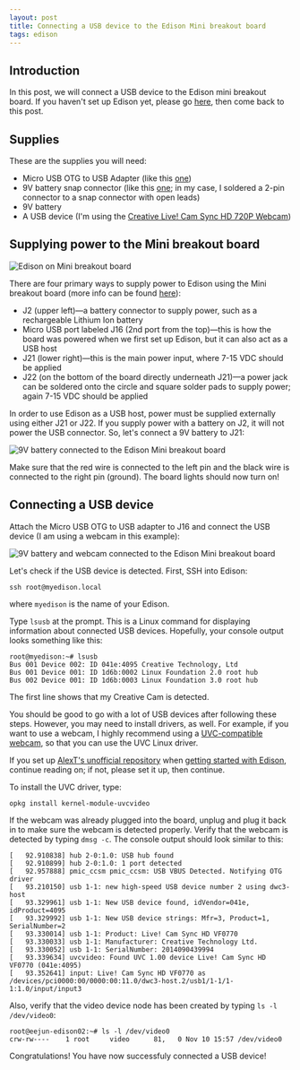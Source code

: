 ```yaml
---
layout: post
title: Connecting a USB device to the Edison Mini breakout board
tags: edison
---
```


## Introduction

In this post, we will connect a USB device to the Edison mini breakout board. If you haven't set up Edison yet, please go <a href="/blog/2014/10/29/getting-started-with-intel-edison-on-os-x/">here</a>, then come back to this post.

## Supplies

These are the supplies you will need:

* Micro USB OTG to USB Adapter (like this <a href="http://www.frys.com/product/7582626?site=sr:SEARCH:MAIN_RSLT_PG" target="_blank">one</a>)
* 9V battery snap connector (like this <a href="https://www.sparkfun.com/products/91" target="_blank">one</a>; in my case, I soldered a 2-pin connector to a snap connector with open leads)
* 9V battery
* A USB device (I'm using the <a href="http://www.amazon.com/Creative-Live-Sync-720P-Webcam/dp/B0092QJRPC/ref=sr_1_4?s=pc&ie=UTF8&qid=1415288513&sr=1-4" target="_blank">Creative Live! Cam Sync HD 720P Webcam</a>)

## Supplying power to the Mini breakout board

<img src="/assets/img/edison/edison-mini-board-on-table.jpg" class="img-responsive" alt="Edison on Mini breakout board">

There are four primary ways to supply power to Edison using the Mini breakout board (more info can be found <a href="https://communities.intel.com/docs/DOC-23252" target="_blank">here</a>):

* J2 (upper left)&mdash;a battery connector to supply power, such as a rechargeable Lithium Ion battery
* Micro USB port labeled J16 (2nd port from the top)&mdash;this is how the board was powered when we first set up Edison, but it can also act as a USB host
* J21 (lower right)&mdash;this is the main power input, where 7-15 VDC should be applied
* J22 (on the bottom of the board directly underneath J21)&mdash;a power jack can be soldered onto the circle and square solder pads to supply power; again 7-15 VDC should be applied

In order to use Edison as a USB host, power must be supplied externally using either J21 or J22. If you supply power with a battery on J2, it will not power the USB connector. So, let's connect a 9V battery to J21:

<img src="/assets/img/edison/edison-mini-9v.jpg" class="img-responsive" alt="9V battery connected to the Edison Mini breakout board">

Make sure that the red wire is connected to the left pin and the black wire is connected to the right pin (ground). The board lights should now turn on!

## Connecting a USB device

Attach the Micro USB OTG to USB adapter to J16 and connect the USB device (I am using a webcam in this example):

<img src="/assets/img/edison/edison-mini-9v-webcam.jpg" class="img-responsive" alt="9V battery and webcam connected to the Edison Mini breakout board">

Let's check if the USB device is detected. First, SSH into Edison:

    ssh root@myedison.local

where `myedison` is the name of your Edison.

Type `lsusb` at the prompt. This is a Linux command for displaying information about connected USB devices. Hopefully, your console output looks something like this:

    root@myedison:~# lsusb
    Bus 001 Device 002: ID 041e:4095 Creative Technology, Ltd
    Bus 001 Device 001: ID 1d6b:0002 Linux Foundation 2.0 root hub
    Bus 002 Device 001: ID 1d6b:0003 Linux Foundation 3.0 root hub

The first line shows that my Creative Cam is detected.

You should be good to go with a lot of USB devices after following these steps. However, you may need to install drivers, as well. For example, if you want to use a webcam, I highly recommend using a <a href="http://www.ideasonboard.org/uvc/" target="_blank">UVC-compatible webcam</a>, so that you can use the UVC Linux driver.

If you set up <a href="http://alextgalileo.altervista.org/edison-package-repo-configuration-instructions.html" target="_blank">AlexT's unofficial repository</a> when <a href="/blog/2014/10/29/getting-started-with-intel-edison-on-os-x/">getting started with Edison</a>, continue reading on; if not, please set it up, then continue.

To install the UVC driver, type:

    opkg install kernel-module-uvcvideo

If the webcam was already plugged into the board, unplug and plug it back in to make sure the webcam is detected properly.
Verify that the webcam is detected by typing `dmsg -c`. The console output should look similar to this:

    [   92.910838] hub 2-0:1.0: USB hub found
    [   92.910899] hub 2-0:1.0: 1 port detected
    [   92.957888] pmic_ccsm pmic_ccsm: USB VBUS Detected. Notifying OTG driver
    [   93.210150] usb 1-1: new high-speed USB device number 2 using dwc3-host
    [   93.329961] usb 1-1: New USB device found, idVendor=041e, idProduct=4095
    [   93.329992] usb 1-1: New USB device strings: Mfr=3, Product=1, SerialNumber=2
    [   93.330014] usb 1-1: Product: Live! Cam Sync HD VF0770
    [   93.330033] usb 1-1: Manufacturer: Creative Technology Ltd.
    [   93.330052] usb 1-1: SerialNumber: 2014090439994
    [   93.339634] uvcvideo: Found UVC 1.00 device Live! Cam Sync HD VF0770 (041e:4095)
    [   93.352641] input: Live! Cam Sync HD VF0770 as /devices/pci0000:00/0000:00:11.0/dwc3-host.2/usb1/1-1/1-1:1.0/input/input3

Also, verify that the video device node has been created by typing `ls -l /dev/video0`:

    root@eejun-edison02:~# ls -l /dev/video0
    crw-rw----    1 root     video      81,   0 Nov 10 15:57 /dev/video0

Congratulations! You have now successfuly connected a USB device!

